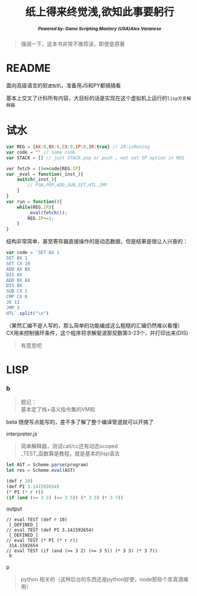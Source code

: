 <h1 align="center">纸上得来终觉浅,欲知此事要躬行</h1>

<h5 align="center"><small>Powered by: Game Scripting Mastery (USA)Alex.Varanese </small></h5>

> 强调一下，这本书非常不推荐读，即使是原著

# README
面向高级语言的软`虚拟机`，准备用JS和PY都搞搞看

基本上交叉了计科所有内容，大目标的话是实现在这个虚拟机上运行的`lisp方言解释器`


# 试水
```javascript
var REG = {AX:0,BX:0,CX:0,IP:0,IR:true} // IR:isRuning
var code = "" // some code
var STACK = [] // just STACK.pop or push , not set SP option in REG

ver fetch = ()=>code[REG.IP]
var _eval = function(_inst_){
    switch(_inst_){
        // PSH,POP,ADD,SUB,SET,HTL,JMP
    }
}
var run = function(){
    while(REG.IR){
        _eval(fetch());
        REG.IP+=1;
    }
}
```
结构非常简单，甚至寄存器直接操作的是动态数据，但是结果是很让人兴奋的：
```javascript
var code = `SET AX 1
SET BX 1
SET CX 10
ADD AX BX
DIS AX
ADD BX AX
DIS BX
SUB CX 1
CMP CX 0
JE 11
JMP 3
HTL`.split("\n")
```
（果然汇编不是人写的，那么简单的功能编成这么粗糙的汇编仍然难以看懂）
<br>CX用来控制循环条件，这个程序将求解斐波那契数第3-23个，并打印出来(DIS)

> 有意思吧

# LISP
### b
> 题记：<br>
> 基本定了栈+语义指令集的VM和

beta 随便写点能写的，差不多了解了整个编译管道就可以开搞了

interpreter.js

> 简单解释器，测试call/cc还有动态scoped<br>
> _TEST_函数算是教程，就是基本的lisp语法<br>

```javascript
let AST = Scheme.parse(program)
let res = Scheme.eval(AST)
```
```Scheme
(def r 10)
(def PI 3.141592654)
(* PI (* r r))
(if (and (>= 3 2) (<= 3 5)) (* 3 3) (* 3 7))
```
output
```
// eval TEST (def r 10)
 [_DEFINED_]
// eval TEST (def PI 3.141592654)
 [_DEFINED_]
// eval TEST (* PI (* r r))
 314.1592654
// eval TEST (if (and (>= 3 2) (<= 3 5)) (* 3 3) (* 3 7))
 9
```


p

> python 相关的（这种后台的东西还是python好使，node那些个库真滴难用）
